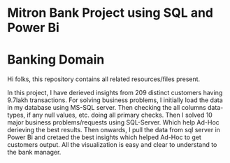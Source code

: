 # Mitron Bank Project using SQL and Power Bi 
# Banking Domain
Hi folks, this repository contains all related resources/files present.

In this project, I have derieved insights from 209 distinct customers having 9.7lakh transactions.
For solving business problems, I initially load the data in my database using MS-SQL server.
Then checking the all columns data-types, if any null values, etc. doing all primary checks.
Then I solved 10 major business problems/requests using SQL-Server. Which help Ad-Hoc derieving the best results.
Then onwards, I pull the data from sql server in Power Bi and cretaed the best insights which helped Ad-Hoc to get customers output.
All the visualization is easy and clear to understand to the bank manager.

